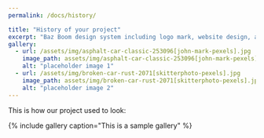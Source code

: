 ```yaml
---
permalink: /docs/history/

title: "History of your project"
excerpt: "Baz Boom design system including logo mark, website design, and branding applications."
gallery:
  - url: /assets/img/asphalt-car-classic-253096[john-mark-pexels].jpg
    image_path: assets/img/asphalt-car-classic-253096[john-mark-pexels].jpg
    alt: "placeholder image 1"
  - url: /assets/img/broken-car-rust-2071[skitterphoto-pexels].jpg
    image_path: assets/img/broken-car-rust-2071[skitterphoto-pexels].jpg
    alt: "placeholder image 2"
---
```


This is how our project used to look:

{% include gallery caption="This is a sample gallery" %}